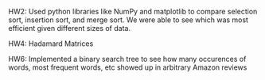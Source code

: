 HW2: Used python libraries like NumPy and matplotlib to compare selection sort, insertion sort, and merge sort. We were able to see which was most efficient given different sizes of data.

HW4: Hadamard Matrices

HW6: Implemented a binary search tree to see how many occurences of words, most frequent words, etc showed up in arbitrary Amazon reviews
